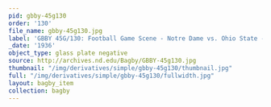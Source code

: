 ```yaml
---
pid: gbby-45g130
order: '130'
file_name: gbby-45g130.jpg
label: 'GBBY 45G/130: Football Game Scene - Notre Dame vs. Ohio State - 1936'
_date: '1936'
object_type: glass plate negative
source: http://archives.nd.edu/Bagby/GBBY-45g130.jpg
thumbnail: "/img/derivatives/simple/gbby-45g130/thumbnail.jpg"
full: "/img/derivatives/simple/gbby-45g130/fullwidth.jpg"
layout: bagby_item
collection: bagby
---
```

